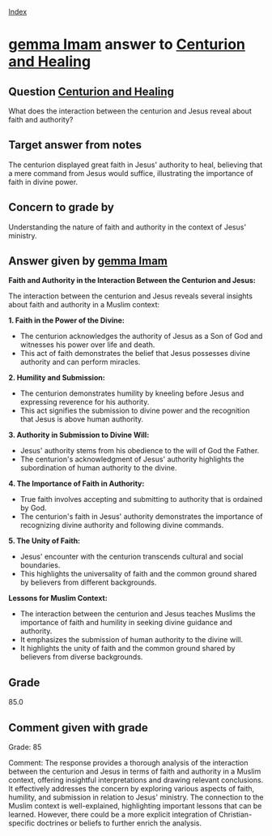 
[Index](../../index.md)
# [gemma Imam](../../answering_models/gemma_Imam.md) answer to [Centurion and Healing](../../questions/Centurion_and_Healing.md)

## Question [Centurion and Healing](../../questions/Centurion_and_Healing.md)
What does the interaction between the centurion and Jesus reveal about faith and authority?

## Target answer from notes
The centurion displayed great faith in Jesus' authority to heal, believing that a mere command from Jesus would suffice, illustrating the importance of faith in divine power.

## Concern to grade by
Understanding the nature of faith and authority in the context of Jesus' ministry.

## Answer given by [gemma Imam](../../answering_models/gemma_Imam.md)
**Faith and Authority in the Interaction Between the Centurion and Jesus:**

The interaction between the centurion and Jesus reveals several insights about faith and authority in a Muslim context:

**1. Faith in the Power of the Divine:**

* The centurion acknowledges the authority of Jesus as a Son of God and witnesses his power over life and death. 
* This act of faith demonstrates the belief that Jesus possesses divine authority and can perform miracles.

**2. Humility and Submission:**

* The centurion demonstrates humility by kneeling before Jesus and expressing reverence for his authority. 
* This act signifies the submission to divine power and the recognition that Jesus is above human authority.

**3. Authority in Submission to Divine Will:**

* Jesus' authority stems from his obedience to the will of God the Father. 
* The centurion's acknowledgment of Jesus' authority highlights the subordination of human authority to the divine.

**4. The Importance of Faith in Authority:**

* True faith involves accepting and submitting to authority that is ordained by God. 
* The centurion's faith in Jesus' authority demonstrates the importance of recognizing divine authority and following divine commands.

**5. The Unity of Faith:**

* Jesus' encounter with the centurion transcends cultural and social boundaries. 
* This highlights the universality of faith and the common ground shared by believers from different backgrounds.

**Lessons for Muslim Context:**

* The interaction between the centurion and Jesus teaches Muslims the importance of faith and humility in seeking divine guidance and authority.
* It emphasizes the submission of human authority to the divine will.
* It highlights the unity of faith and the common ground shared by believers from diverse backgrounds.

## Grade
85.0

## Comment given with grade
Grade: 85

Comment: The response provides a thorough analysis of the interaction between the centurion and Jesus in terms of faith and authority in a Muslim context, offering insightful interpretations and drawing relevant conclusions. It effectively addresses the concern by exploring various aspects of faith, humility, and submission in relation to Jesus' ministry. The connection to the Muslim context is well-explained, highlighting important lessons that can be learned. However, there could be a more explicit integration of Christian-specific doctrines or beliefs to further enrich the analysis.

